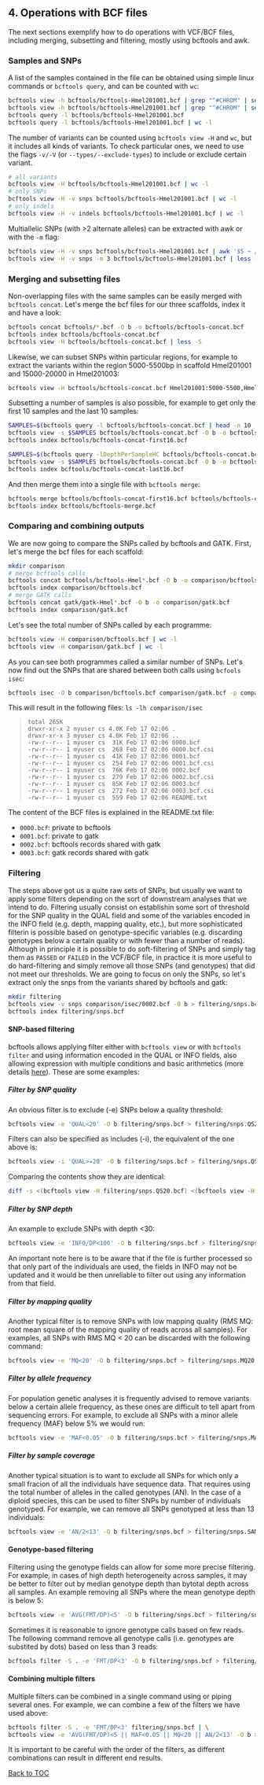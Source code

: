 ## 4. Operations with BCF files
The next sections exemplify how to do operations with VCF/BCF files, including merging, subsetting and filtering, mostly using bcftools and awk.

### Samples and SNPs 
A list of the samples contained in the file can be obtained using simple linux commands or `bcftools query`, and can be counted with `wc`:
```bash
bcftools view -h bcftools/bcftools-Hmel201001.bcf | grep "^#CHROM" | sed 's/.*FORMAT\t//; s/\t/\n/g'
bcftools view -h bcftools/bcftools-Hmel201001.bcf | grep "^#CHROM" | sed 's/.*FORMAT\t//; s/\t/\n/g' | wc -l
bcftools query -l bcftools/bcftools-Hmel201001.bcf
bcftools query -l bcftools/bcftools-Hmel201001.bcf | wc -l
```
The number of variants can be counted using `bcftools view -H` and `wc`, but it includes all kinds of variants. To check particular ones, we need to use the flags `-v/-V` (or `--types/--exclude-types`) to include or exclude certain variant. 
```bash
# all variants
bcftools view -H bcftools/bcftools-Hmel201001.bcf | wc -l
# only SNPs
bcftools view -H -v snps bcftools/bcftools-Hmel201001.bcf | wc -l
# only indels
bcftools view -H -v indels bcftools/bcftools-Hmel201001.bcf | wc -l
```
Multiallelic SNPs (with >2 alternate alleles) can be extracted with awk or with the `-m` flag:
```bash 
bcftools view -H -v snps bcftools/bcftools-Hmel201001.bcf | awk '$5 ~ /,/' | less -S
bcftools view -H -v snps -m 3 bcftools/bcftools-Hmel201001.bcf | less -S
```

### Merging and subsetting files
Non-overlapping files with the same samples can be easily merged with `bcftools concat`. Let's merge the bcf files for our three scaffolds, index it and have a look:
```bash
bcftools concat bcftools/*.bcf -O b -o bcftools/bcftools-concat.bcf
bcftools index bcftools/bcftools-concat.bcf
bcftools view -H bcftools/bcftools-concat.bcf | less -S
```
Likewise, we can subset SNPs within particular regions, for example to extract the variants within the region 5000-5500bp in scaffold Hmel201001 and 15000-20000 in Hmel201003:
```bash
bcftools view -H bcftools/bcftools-concat.bcf Hmel201001:5000-5500,Hmel201003:15000-20000 | less -S 
```
Subsetting a number of samples is also possible, for example to get only the first 10 samples and the last 10 samples:
```bash
SAMPLES=$(bcftools query -l bcftools/bcftools-concat.bcf | head -n 10 | tr '\n/' ','| sed 's/,$//')
bcftools view -s $SAMPLES bcftools/bcftools-concat.bcf -O b -o bcftools/bcftools-concat-first16.bcf
bcftools index bcftools/bcftools-concat-first16.bcf

SAMPLES=$(bcftools query -lDepthPerSampleHC bcftools/bcftools-concat.bcf | tail -n 10 | tr '\n/' ','| sed 's/,$//')
bcftools view -s $SAMPLES bcftools/bcftools-concat.bcf -O b -o bcftools/bcftools-concat-last16.bcf
bcftools index bcftools/bcftools-concat-last16.bcf
```
And then merge them into a single file with `bcftools merge`:
```bash
bcftools merge bcftools/bcftools-concat-first16.bcf bcftools/bcftools-concat-last16.bcf -O b -o bcftools/bcftools-merge.bcf
bcftools index bcftools/bcftools-merge.bcf
```

### Comparing and combining outputs
We are now going to compare the SNPs called by bcftools and GATK. First, let's merge the bcf files for each scaffold:
```bash
mkdir comparison
# merge bcftools calls
bcftools concat bcftools/bcftools-Hmel*.bcf -O b -o comparison/bcftools.bcf
bcftools index comparison/bcftools.bcf
# merge GATK calls
bcftools concat gatk/gatk-Hmel*.bcf -O b -o comparison/gatk.bcf
bcftools index comparison/gatk.bcf
```
Let's see the total number of SNPs called by each programme:
```bash
bcftools view -H comparison/bcftools.bcf | wc -l
bcftools view -H comparison/gatk.bcf | wc -l
```
As you can see both programmes called a similar number of SNPs. Let's now find out the SNPs that are shared between both calls using ``bcfools isec``:
```bash
bcftools isec -O b comparison/bcftools.bcf comparison/gatk.bcf -p comparison/isec
```
This will result in the following files:
```ls -lh comparison/isec```

>``total 265K``<br>
>``drwxr-xr-x 2 myuser cs 4.0K Feb 17 02:06 .``<br>
>``drwxr-xr-x 3 myuser cs 4.0K Feb 17 02:06 ..``<br>
>``-rw-r--r-- 1 myuser cs  31K Feb 17 02:06 0000.bcf``<br>
>``-rw-r--r-- 1 myuser cs  268 Feb 17 02:06 0000.bcf.csi``<br>
>``-rw-r--r-- 1 myuser cs  41K Feb 17 02:06 0001.bcf``<br>
>``-rw-r--r-- 1 myuser cs  254 Feb 17 02:06 0001.bcf.csi``<br>
>``-rw-r--r-- 1 myuser cs  76K Feb 17 02:06 0002.bcf``<br>
>``-rw-r--r-- 1 myuser cs  279 Feb 17 02:06 0002.bcf.csi``<br>
>``-rw-r--r-- 1 myuser cs  85K Feb 17 02:06 0003.bcf``<br>
>``-rw-r--r-- 1 myuser cs  272 Feb 17 02:06 0003.bcf.csi``<br>
>``-rw-r--r-- 1 myuser cs  559 Feb 17 02:06 README.txt``<br>

The content of the BCF files is explained in the README.txt file:
* ``0000.bcf``: private to bcftools
* ``0001.bcf``: private to gatk
* ``0002.bcf``: bcftools records shared with gatk
* ``0003.bcf``: gatk records shared with gatk

### Filtering
The steps above got us a quite raw sets of SNPs, but usually we want to apply some filters depending on the sort of downstream analyses that we intend to do. Filtering usually consist on establishin some sort of threshold for the SNP quality in the QUAL field and some of the variables encoded in the INFO field (e.g. depth, mapping quality, etc.), but more sophisticated filterin is possible based on genotype-specific variables (e.g. discarding genotypes below a certain quality or with fewer than a number of reads). Although in principle it is possible to do soft-filtering of SNPs and simply tag them as `PASSED` or `FAILED` in the VCF/BCF file, in practice it is more useful to do hard-filtering and simply remove all those SNPs (and genotypes) that did not meet our thresholds. We are going to focus on only the SNPs, so let's extract only the snps from the variants shared by bcftools and gatk:

```bash
mkdir filtering
bcftools view -v snps comparison/isec/0002.bcf -O b > filtering/snps.bcf
bcftools index filtering/snps.bcf
```

#### SNP-based filtering
bcftools allows applying filter either with ``bcftools view`` or with ``bcftools filter`` and using information encoded in the QUAL or INFO fields, also allowing expression with multiple conditions and basic arithmetics (more details [here](https://samtools.github.io/bcftools/bcftools.html#expressions)). These are some examples:

##### Filter by SNP quality
An obvious filter is to exclude (-e) SNPs below a quality threshold:
```bash
bcftools view -e 'QUAL<20' -O b filtering/snps.bcf > filtering/snps.QS20.bcf
```
Filters can also be specified as includes (-i), the equivalent of the one above is:
```bash
bcftools view -i 'QUAL>=20' -O b filtering/snps.bcf > filtering/snps.QS20i.bcf
```
Comparing the contents show they are identical:
```bash
diff -s <(bcftools view -H filtering/snps.QS20.bcf) <(bcftools view -H filtering/snps.QS20i.bcf)
```
##### Filter by SNP depth 
An example to exclude SNPs with depth <30:
```bash
bcftools view -e 'INFO/DP<100' -O b filtering/snps.bcf > filtering/snps.DP100.bcf
```
An important note here is to be aware that if the file is further processed so that only part of the individuals are used, the fields in INFO may not be updated and it would be then unreliable to filter out using any information from that field.

##### Filter by mapping quality
Another typical filter is to remove SNPs with low mapping quality (RMS MQ: root mean square of the mapping quality of reads across all samples). For examples, all SNPs with RMS MQ < 20 can be discarded with the following command:
```bash
bcftools view -e 'MQ<20' -O b filtering/snps.bcf > filtering/snps.MQ20.bcf
```
##### Filter by allele frequency
For population genetic analyses it is frequently advised to remove variants below a certain allele frequency, as these ones are difficult to tell apart from sequencing errors. For example, to exclude all SNPs with a minor allele frequency (MAF) below 5% we would run:
```bash
bcftools view -e 'MAF<0.05' -O b filtering/snps.bcf > filtering/snps.MAF005.bcf
```
##### Filter by sample coverage
Another typical situation is to want to exclude all SNPs for which only a small fracion of all the individuals have sequence data. That requires using the total number of alleles in the called genotypes (AN). In the case of a diploid species, this can be used to filter SNPs by number of individuals genotyped. For example, we can remove all SNPs genotyped at less than 13 individuals:
```bash
bcftools view -e 'AN/2<13' -O b filtering/snps.bcf > filtering/snps.SAMP13.bcf
```

#### Genotype-based filtering
Filtering using the genotype fields can allow for some more precise filtering. For example, in cases of high depth heterogeneity across samples, it may be better to filter out by median genotype depth than bytotal depth across all samples. An example removing all SNPs where the mean genotype depth is below 5:
```bash
bcftools view -e 'AVG(FMT/DP)<5' -O b filtering/snps.bcf > filtering/snps.MEANGTDP5.bcf
```
Sometimes it is reasonable to ignore genotype calls based on few reads. The following command remove all genotype calls (i.e. genotypes are substited by dots) based on less than 3 reads:
```bash
bcftools filter -S . -e 'FMT/DP<3' -O b filtering/snps.bcf > filtering/snps.NOGT3.bcf
```
#### Combining multiple filters 
Multiple filters can be combined in a single command using or piping several ones. For example, we can combine a few of the filters we have used above:
```bash
bcftools filter -S . -e 'FMT/DP<3' filtering/snps.bcf | \
bcftools view -e 'AVG(FMT/DP)<5 || MAF<0.05 || MQ<20 || AN/2<13' -O b > filtering/snps.NOGT3.MEANGTDP5.MAF005.MQ20.SAMP13.bcf
```

It is important to be careful with the order of the filters, as different combinations can result in different end results.

[Back to TOC](index.md)
